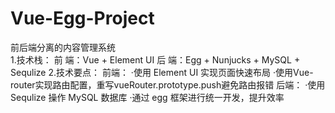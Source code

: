 # Vue-Egg-Project
前后端分离的内容管理系统	 
	1.技术栈：
	  前  端：Vue + Element UI 
	  后  端：Egg + Nunjucks  + MySQL + Sequlize
	2.技术要点： 
	  前端：
	  ·使用 Element UI 实现页面快速布局
	  ·使用Vue-router实现路由配置，重写vueRouter.prototype.push避免路由报错
	  后端：
	  ·使用Sequlize 操作 MySQL 数据库
	  ·通过 egg 框架进行统一开发，提升效率
    
    
  



